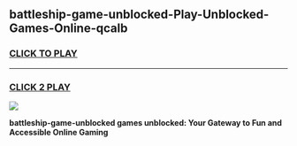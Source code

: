 
## battleship-game-unblocked-Play-Unblocked-Games-Online-qcalb
<h3>
<a href="https://premium76.site?title=battleship-game-unblocked&ref=24A">CLICK TO PLAY</a></h3>
<hr>

<h3>
<a href="https://premium76.site?title=battleship-game-unblocked&ref=24A">CLICK 2 PLAY</a>
  
</h3>

<a href="https://premium76.site?title=battleship-game-unblocked&ref=24A"><img src="https://clearcache.store/games.png"></a>


**battleship-game-unblocked games unblocked: Your Gateway to Fun and Accessible Online Gaming**
